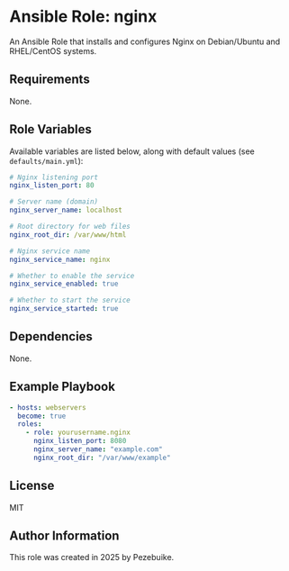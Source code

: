 # Ansible Role: nginx

An Ansible Role that installs and configures Nginx on Debian/Ubuntu and RHEL/CentOS systems.

## Requirements

None.

## Role Variables

Available variables are listed below, along with default values (see `defaults/main.yml`):

```yaml
# Nginx listening port
nginx_listen_port: 80

# Server name (domain)
nginx_server_name: localhost

# Root directory for web files
nginx_root_dir: /var/www/html

# Nginx service name
nginx_service_name: nginx

# Whether to enable the service
nginx_service_enabled: true

# Whether to start the service
nginx_service_started: true
```

## Dependencies

None.

## Example Playbook

```yaml
- hosts: webservers
  become: true
  roles:
    - role: yourusername.nginx
      nginx_listen_port: 8080
      nginx_server_name: "example.com"
      nginx_root_dir: "/var/www/example"
```

## License

MIT

## Author Information

This role was created in 2025 by Pezebuike.